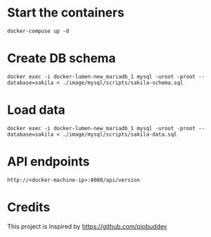 
# Start the containers
`docker-compuse up -d`

# Create DB schema

`docker exec -i docker-lumen-new_mariadb_1 mysql -uroot -proot --database=sakila < ./image/mysql/scripts/sakila-schema.sql`

# Load data

`docker exec -i docker-lumen-new_mariadb_1 mysql -uroot -proot --database=sakila < ./image/mysql/scripts/sakila-data.sql`
 
# API endpoints

`http://<docker-machine-ip>:8080/api/version`

# Credits
This project is inspired by https://github.com/piobuddev
